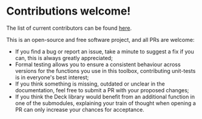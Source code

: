 
# Contributions welcome!

The list of current contributors can be found [here](https://gitlab.com/jhadida/deck/-/graphs/master).

This is an open-source and free software project, and all PRs are welcome:

 - If you find a bug or report an issue, take a minute to suggest a fix if you can, this is always greatly appreciated;
 - Formal testing allows you to ensure a consistent behaviour across versions for the functions you use in this toolbox, contributing unit-tests is in everyone's best interest;
 - If you think something is missing, outdated or unclear in the documentation, feel free to submit a PR with your proposed changes;
 - If you think the Deck library would benefit from an additional function in one of the submodules, explaining your train of thought when opening a PR can only increase your chances for acceptance.
